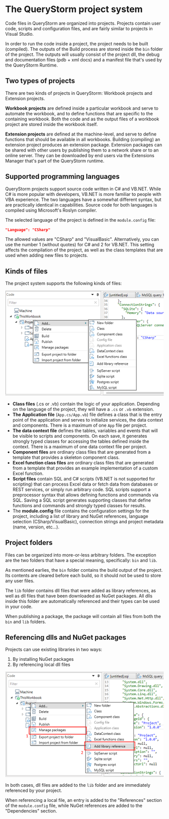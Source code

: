 # The QueryStorm project system

Code files in QueryStorm are organized into projects. Projects contain user code, scripts and configuration files, and are fairly similar to projects in Visual Studio.

In order to run the code inside a project, the project needs to be built (compiled). The outputs of the Build process are stored inside the `bin` folder of the project. The outputs will usually consist of the project dll, the debug and documentation files (pdb + xml docs) and a manifest file that's used by the QueryStorm Runtime.

## Two types of projects

There are two kinds of projects in QueryStorm: Workbook projects and Extension projects. 

**Workbook projects** are defined inside a particular workbook and serve to automate the workbook, and to define functions that are specific to the containing workbook. Both the code and as the output files of a workbook project are stored inside the workbook itself.

**Extension projects** are defined at the machine-level, and serve to define functions that should be available in all workbooks. Building (compiling) an extension project produces an extension package. Extension packages can be shared with other users by publishing them to a network share or to an online server. They can be downloaded by end users via the Extensions Manager that's part of the QueryStorm runtime.

## Supported programming languages

QueryStorm projects support source code written in C# and VB.NET. While C# is more popular with developers, VB.NET is more familiar to people with VBA experience. The two languages have a somewhat different syntax, but are practically identical in capabilities. Source code for both languages is compiled using Microsoft's Roslyn compiler.

The selected language of the project is defined in the `module.config` file: 

```json
"Language": "CSharp"
```
The allowed values are "CSharp" and "VisualBasic". Alternatively, you can use the number 1 (without quotes) for C# and 2 for VB.NET. This setting affects the compilation of the project, as well as the class templates that are used when adding new files to projects.

## Kinds of files

The project system supports the following kinds of files:

![Add files context menu](../Images/add_files_context_menu.png)

- **Class files** (.cs or .vb) contain the logic of your application. Depending on the language of the project, they will have a `.cs` or `.vb` extension.
- **The Application file** (`App.cs/App.vb`) file defines a class that is the entry point of the application and serves to initialize services, the data context and components. There is a maximum of one `App` file per project.
- **The data context file** defines the tables, variables and events that will be visible to scripts and components. On each save, it generates strongly typed classes for accessing the tables defined inside the context. There is a maximum of one data context file per project.
- **Component files** are ordinary class files that are generated from a template that provides a skeleton component class.
- **Excel function class files** are ordinary class files that are generated from a template that provides an example implementation of a custom Excel function.
- **Script files** contain SQL and C# scripts (VB.NET is not supported for scripting) that can process Excel data or fetch data from databases or REST services, or simply run arbitrary code. SQL scripts support a preprocessor syntax that allows defining functions and commands via SQL. Saving a SQL script generates supporting classes that define functions and commands and strongly typed classes for results.
- The **module.config** file contains the configuration settings for the project, including a list of library and NuGet references, language selection (CSharp/VisualBasic), connection strings and project metadata (name, version, etc...).

## Project folders

Files can be organized into more-or-less arbitrary folders. The exception are the two folders that have a special meaning, specifically: `bin` and `lib`.

As mentioned earlies, the `bin` folder contains the build output of the project. Its contents are cleared before each build, so it should not be used to store any user files.

The `lib` folder contains dll files that were added as library references, as well as dll files that have been downloaded as NuGet packages. All dlls inside this folder are automatically referenced and their types can be used in your code.

When publishing a package, the package will contain all files from both the `bin` and `lib` folders.

## Referencing dlls and NuGet packages

Projects can use existing libraries in two ways:
1. By installing NuGet packages
2. By referencing local dll files

![Add references and packages menu items](../Images/add_reference_context_menu.png)

In both cases, dll files are added to the `lib` folder and are immediately referenced by your project.

When referencing a local file, an entry is added to the "References" section of the `module.config` file, while NuGet references are added to the "Dependencies" section.

